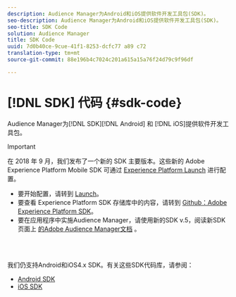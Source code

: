 ```yaml
---
description: Audience Manager为Android和iOS提供软件开发工具包(SDK)。
seo-description: Audience Manager为Android和iOS提供软件开发工具包(SDK)。
seo-title: SDK Code
solution: Audience Manager
title: SDK Code
uuid: 7d0b40ce-9cue-41f1-8253-dcfc77 a89 c72
translation-type: tm+mt
source-git-commit: 88e196b4c7024c201a615a15a76f24d79c9f96df

---
```



# [!DNL SDK] 代码 {#sdk-code}

Audience Manager为[!DNL SDK][!DNL Android] 和 [!DNL iOS]提供软件开发工具包。

>[!IMPORTANT]
>
>在 2018 年 9 月，我们发布了一个新的 SDK 主要版本。这些新的 Adobe Experience Platform Mobile SDK 可通过 [Experience Platform Launch](https://www.adobe.com/experience-platform/launch.html) 进行配置。

* 要开始配置，请转到 [Launch](https://launch.adobe.com/)。
* 要查看 Experience Platform SDK 存储库中的内容，请转到 [Github：Adobe Experience Platform SDK](https://github.com/Adobe-Marketing-Cloud/acp-sdks)。
* 要在应用程序中实施Audience Manager，请使用新的SDK v.5，阅读新SDK页面上 [的Adobe Audience Manager文档](https://aep-sdks.gitbook.io/docs/using-mobile-extensions/adobe-audience-manager) 。

<br> 

我们仍支持Android和iOS4.x SDK。有关这些SDK代码库，请参阅：

* [Android SDK](https://docs.adobe.com/content/help/en/mobile-services/android/overview.html)
* [iOS SDK](https://docs.adobe.com/content/help/en/mobile-services/ios/overview.html)